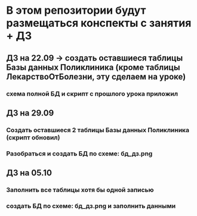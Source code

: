 # В этом репозитории будут размещаться конспекты с занятия + ДЗ
## ДЗ на 22.09 -> создать оставшиеся таблицы Базы данных Поликлиника (кроме таблицы ЛекарствоОтБолезни, эту сделаем на уроке)
### схема полной БД и скрипт с прошлого урока приложил

## ДЗ на 29.09
### Cоздать оставшиеся 2 таблицы Базы данных Поликлиника (скрипт обновил)
### Разобраться и создать БД по схеме: бд_дз.png

## ДЗ на 05.10
### Заполнить все таблицы хотя бы одной записью
### создать БД по схеме: бд_дз.png и заполнить данными
